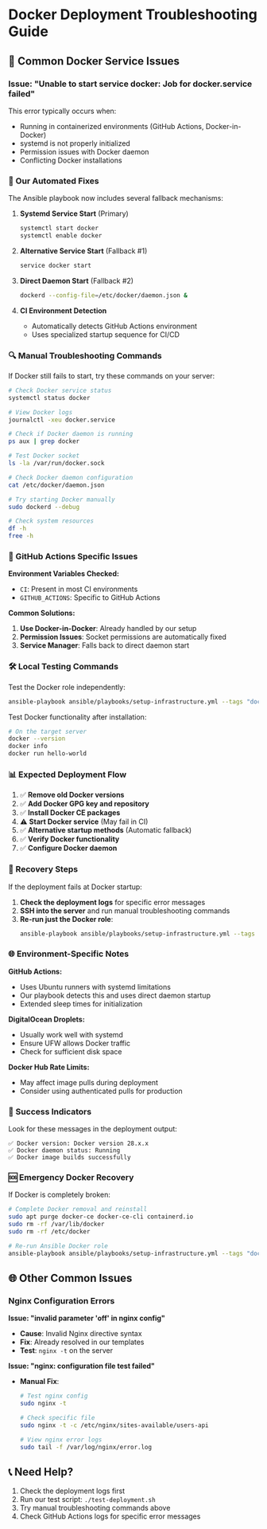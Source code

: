 # Docker Deployment Troubleshooting Guide

## 🐛 Common Docker Service Issues

### Issue: "Unable to start service docker: Job for docker.service failed"

This error typically occurs when:
- Running in containerized environments (GitHub Actions, Docker-in-Docker)
- systemd is not properly initialized
- Permission issues with Docker daemon
- Conflicting Docker installations

### 🔧 Our Automated Fixes

The Ansible playbook now includes several fallback mechanisms:

1. **Systemd Service Start** (Primary)
   ```bash
   systemctl start docker
   systemctl enable docker
   ```

2. **Alternative Service Start** (Fallback #1)
   ```bash
   service docker start
   ```

3. **Direct Daemon Start** (Fallback #2)
   ```bash
   dockerd --config-file=/etc/docker/daemon.json &
   ```

4. **CI Environment Detection**
   - Automatically detects GitHub Actions environment
   - Uses specialized startup sequence for CI/CD

### 🔍 Manual Troubleshooting Commands

If Docker still fails to start, try these commands on your server:

```bash
# Check Docker service status
systemctl status docker

# View Docker logs
journalctl -xeu docker.service

# Check if Docker daemon is running
ps aux | grep docker

# Test Docker socket
ls -la /var/run/docker.sock

# Check Docker daemon configuration
cat /etc/docker/daemon.json

# Try starting Docker manually
sudo dockerd --debug

# Check system resources
df -h
free -h
```

### 🚀 GitHub Actions Specific Issues

**Environment Variables Checked:**
- `CI`: Present in most CI environments
- `GITHUB_ACTIONS`: Specific to GitHub Actions

**Common Solutions:**
1. **Use Docker-in-Docker**: Already handled by our setup
2. **Permission Issues**: Socket permissions are automatically fixed
3. **Service Manager**: Falls back to direct daemon start

### 🛠️ Local Testing Commands

Test the Docker role independently:
```bash
ansible-playbook ansible/playbooks/setup-infrastructure.yml --tags "docker" -v
```

Test Docker functionality after installation:
```bash
# On the target server
docker --version
docker info
docker run hello-world
```

### 📊 Expected Deployment Flow

1. ✅ **Remove old Docker versions**
2. ✅ **Add Docker GPG key and repository**
3. ✅ **Install Docker CE packages**
4. ⚠️ **Start Docker service** (May fail in CI)
5. ✅ **Alternative startup methods** (Automatic fallback)
6. ✅ **Verify Docker functionality**
7. ✅ **Configure Docker daemon**

### 🔄 Recovery Steps

If the deployment fails at Docker startup:

1. **Check the deployment logs** for specific error messages
2. **SSH into the server** and run manual troubleshooting commands
3. **Re-run just the Docker role**:
   ```bash
   ansible-playbook ansible/playbooks/setup-infrastructure.yml --tags "docker" --limit webservers
   ```

### 🌐 Environment-Specific Notes

**GitHub Actions:**
- Uses Ubuntu runners with systemd limitations
- Our playbook detects this and uses direct daemon startup
- Extended sleep times for initialization

**DigitalOcean Droplets:**
- Usually work well with systemd
- Ensure UFW allows Docker traffic
- Check for sufficient disk space

**Docker Hub Rate Limits:**
- May affect image pulls during deployment
- Consider using authenticated pulls for production

### 📝 Success Indicators

Look for these messages in the deployment output:
```
✅ Docker version: Docker version 28.x.x
✅ Docker daemon status: Running
✅ Docker image builds successfully
```

### 🆘 Emergency Docker Recovery

If Docker is completely broken:
```bash
# Complete Docker removal and reinstall
sudo apt purge docker-ce docker-ce-cli containerd.io
sudo rm -rf /var/lib/docker
sudo rm -rf /etc/docker

# Re-run Ansible Docker role
ansible-playbook ansible/playbooks/setup-infrastructure.yml --tags "docker"
```

## 🌐 Other Common Issues

### Nginx Configuration Errors

**Issue: "invalid parameter 'off' in nginx config"**
- **Cause**: Invalid Nginx directive syntax
- **Fix**: Already resolved in our templates
- **Test**: `nginx -t` on the server

**Issue: "nginx: configuration file test failed"**
- **Manual Fix**:
  ```bash
  # Test nginx config
  sudo nginx -t
  
  # Check specific file
  sudo nginx -t -c /etc/nginx/sites-available/users-api
  
  # View nginx error logs
  sudo tail -f /var/log/nginx/error.log
  ```

## 📞 Need Help?

1. Check the deployment logs first
2. Run our test script: `./test-deployment.sh`
3. Try manual troubleshooting commands above
4. Check GitHub Actions logs for specific error messages 